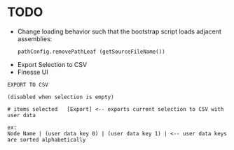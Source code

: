 # TODO

- Change loading behavior such that the bootstrap script loads adjacent assemblies:
  ```maxScript
  pathConfig.removePathLeaf (getSourceFileName())
  ```
- Export Selection to CSV
- Finesse UI

```
EXPORT TO CSV

(disabled when selection is empty)

# items selected   [Export] <-- exports current selection to CSV with user data

ex:
Node Name | (user data key 0) | (user data key 1) | <-- user data keys are sorted alphabetically
```
